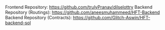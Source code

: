 Frontend Repository: <a>https://github.com/trulyPranav/dilselottry</a>
Backend Repository (Routings): <a>https://github.com/aneesmuhammeed/HFT-Backend</a>
Backend Repository (Contracts): <a>https://github.com/Glitch-Aswin/HFT-backend-sol</a>

